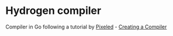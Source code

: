 # Hydrogen compiler

Compiler in Go following a tutorial by [Pixeled](https://www.youtube.com/@pixeled-yt) - [Creating a Compiler](https://www.youtube.com/playlist?list=PLUDlas_Zy_qC7c5tCgTMYq2idyyT241qs)
